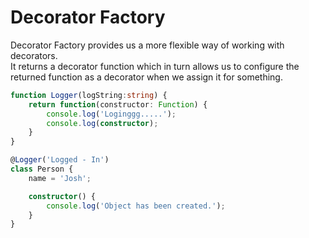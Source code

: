 # Decorator Factory

Decorator Factory provides us a more flexible way of working with decorators.<br>
It returns a decorator function which in turn allows us to configure the returned function as a decorator when we assign it for something.

```ts
function Logger(logString:string) {
    return function(constructor: Function) {
        console.log('Loginggg.....');
        console.log(constructor);
    }
}

@Logger('Logged - In')
class Person {
    name = 'Josh';

    constructor() {
        console.log('Object has been created.');
    }
}
```